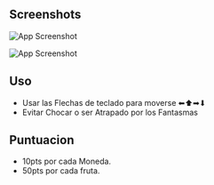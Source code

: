 
## Screenshots

![App Screenshot](https://github.com/VictorTapiaEgana/pacman/blob/master/capture.gif)

![App Screenshot](https://github.com/VictorTapiaEgana/Coding_1942/blob/master/Gif_Animado.gif)


## Uso

- Usar las Flechas de teclado para moverse ⬅⬆➡⬇
- Evitar Chocar o ser Atrapado por los Fantasmas

## Puntuacion

-  10pts por cada Moneda.
-  50pts por cada fruta.
